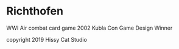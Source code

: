 # Richthofen
WWI Air combat card game
2002 Kubla Con Game Design Winner

copyright 2019 Hissy Cat Studio
